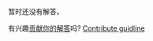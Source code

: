 
暂时还没有解答。

有兴趣[贡献你的解答](https://github.com/BFEdev/BFE.dev-solutions/blob/main/problem/validate-parenthesis_zh.md)吗? [Contribute guidline](https://github.com/BFEdev/BFE.dev-solutions#how-to-contribute)
